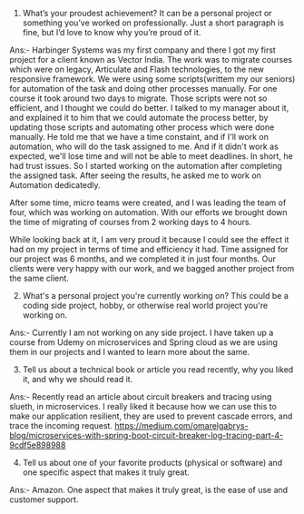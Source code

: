 1. What’s your proudest achievement? It can be a personal project or something you’ve worked on professionally. Just a short paragraph is fine, but I’d love to know why you’re proud of it.

Ans:- Harbinger Systems was my first company and there I got my first project for a client known as Vector India. The work was to migrate courses which were on legacy, Articulate and Flash technologies, to the new responsive framework. We were using some scripts(writtem my our seniors) for automation of the task and doing other processes manually. For one course it took around two days to migrate. 
Those scripts were not so efficient, and I thought we could do better. I talked to my manager about it, and explained it to him that we could automate the process better, by updating those scripts and automating other process which were done manually. 
He told me that we have a time constaint, and if I'll work on automation, who will do the task assigned to me. And if it didn't work as expected, we'll lose time and will not be able to meet deadlines. In short, he had trust issues.
So I started working on the automation after completing the assigned task.
After seeing the results, he asked me to work on Automation dedicatedly.

After some time, micro teams were created, and I was leading the team of four, which was working on automation.
With our efforts we brought down the time of migrating of courses from 2 working days to 4 hours.

While looking back at it, I am very proud it because I could see the effect it had on my project in terms of time and efficiency it had. Time assigned for our project was 6 months, and we completed it in just four months. Our clients were very happy with our work, and we bagged another project from the same client.


2. What's a personal project you're currently working on? This could be a coding side project, hobby, or otherwise real world project you're working on.

Ans:- Currently I am not working on any side project. I have taken up a course from Udemy on microservices and Spring cloud as we are using them in our projects and I wanted to learn more about the same.

3. Tell us about a technical book or article you read recently, why you liked it, and why we should read it.

Ans:- Recently read an article about circuit breakers and tracing using slueth, in microservices. I really liked it because how we can use this to make our application resilient, they are used to prevent cascade errors, and trace the incoming request.
https://medium.com/omarelgabrys-blog/microservices-with-spring-boot-circuit-breaker-log-tracing-part-4-9cdf5e898988

4. Tell us about one of your favorite products (physical or software) and one specific aspect that makes it truly great.

Ans:- Amazon. One aspect that makes it truly great, is the ease of use and customer support.

